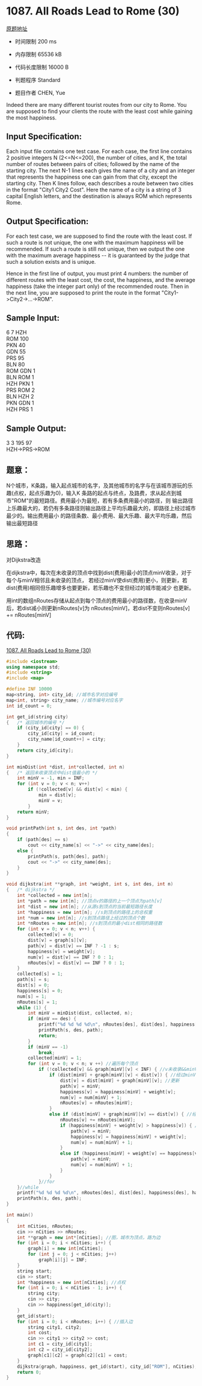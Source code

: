 ﻿# 1087. All Roads Lead to Rome (30)

[原题地址](https://www.patest.cn/contests/pat-a-practise/1087)

* 时间限制 200 ms

* 内存限制 65536 kB

* 代码长度限制 16000 B

* 判题程序 Standard 

* 题目作者 CHEN, Yue



Indeed there are many different tourist routes from our city to Rome. You are supposed to find your 
clients the route with the least cost while gaining the most happiness.



## Input Specification: 

Each input file contains one test case. For each case, the first line contains 2 positive integers N 
(2<=N<=200), the number of cities, and K, the total number of routes between pairs of cities; followed 
by the name of the starting city. The next N-1 lines each gives the name of a city and an integer that 
represents the happiness one can gain from that city, except the starting city. Then K lines follow, 
each describes a route between two cities in the format "City1 City2 Cost". Here the name of a city is 
a string of 3 capital English letters, and the destination is always ROM which represents Rome. 



## Output Specification: 

For each test case, we are supposed to find the route with the least cost. If such a route is not unique, 
the one with the maximum happiness will be recommended. If such a route is still not unique, then we output 
the one with the maximum average happiness -- it is guaranteed by the judge that such a solution exists and 
is unique.

Hence in the first line of output, you must print 4 numbers: the number of different routes with the least 
cost, the cost, the happiness, and the average happiness (take the integer part only) of the recommended route. 
Then in the next line, you are supposed to print the route in the format "City1->City2->...->ROM". 



## Sample Input:

6 7 HZH  
ROM 100  
PKN 40  
GDN 55  
PRS 95  
BLN 80  
ROM GDN 1  
BLN ROM 1  
HZH PKN 1  
PRS ROM 2  
BLN HZH 2  
PKN GDN 1  
HZH PRS 1  

## Sample Output:

3 3 195 97  
HZH->PRS->ROM  


## 题意：

N个城市，K条路，输入起点城市的名字，及其他城市的名字与在该城市游玩的乐趣(点权，起点乐趣为0)，输入K
条路的起点与终点，及路费，求从起点到城市"ROM"的最短路径。费用最小为最短，若有多条费用最小的路径，则
输出路径上乐趣最大的，若仍有多条路径则输出路径上平均乐趣最大的，即路径上经过城市最少的。输出费用最小
的路径条数、最小费用、最大乐趣、最大平均乐趣，然后输出最短路径


## 思路：

对Dijkstra改造

在dijkstra中，每次在未收录的顶点中找到dist(费用)最小的顶点minV收录，对于每个与minV相邻且未收录的顶点，
若经过minV使dist(费用)更小，则更新，若dist(费用)相同但乐趣增多也要更新，若乐趣也不变但经过的城市能减少
也更新。

用int的数组nRoutes存储从起点到每个顶点的费用最小的路径数，在收录minV后，若dist减小则更新nRoutes[v]为
nRoutes[minV]，若dist不变则nRoutes[v] += nRoutes[minV]



## 代码: 

[1087. All Roads Lead to Rome (30)](https://github.com/jerrykcode/PAT-Practise/blob/master/PAT%20Advanced%20Level%20Practise/1087.%20All%20Roads%20Lead%20to%20Rome%20(30)/1087.%20All%20Roads%20Lead%20to%20Rome%20(30).cpp)

```cpp
#include <iostream>
using namespace std;
#include <string>
#include <map>

#define INF 10000
map<string, int> city_id; //城市名字对应编号
map<int, string> city_name; //城市编号对应名字
int id_count = 0;

int get_id(string city)
{	/* 返回城市的编号 */
	if (city_id[city] == 0) {
		city_id[city] = id_count;
		city_name[id_count++] = city;
	}
	return city_id[city];
}

int minDist(int *dist, int*collected, int n)
{	/* 返回未收录顶点中dist值最小的 */
	int minV = -1, min = INF;
	for (int v = 0; v < n; v++) 
		if (!collected[v] && dist[v] < min) {
			min = dist[v];
			minV = v;
		}
	return minV;
}

void printPath(int s, int des, int *path)
{
	if (path[des] == s)
		cout << city_name[s] << "->" << city_name[des];
	else {
		printPath(s, path[des], path);
		cout << "->" << city_name[des];
	}
}

void dijkstra(int **graph, int *weight, int s, int des, int n)
{	/* dijkstra */
	int *collected = new int[n];
	int *path = new int[n]; //顶点v的路径的上一个顶点为path[v]
	int *dist = new int[n]; //从源s到顶点的当前最短路径长度
	int *happiness = new int[n]; //s到顶点的路径上的总权重
	int *num = new int[n]; //s到顶点路径上经过的顶点个数
	int *nRoutes = new int[n]; //s到顶点的最小dist相同的路径数
	for (int v = 0; v < n; v++) {
		collected[v] = 0;
		dist[v] = graph[s][v];
		path[v] = dist[v] == INF ? -1 : s;
		happiness[v] = weight[v];
		num[v] = dist[v] == INF ? 0 : 1;
		nRoutes[v] = dist[v] == INF ? 0 : 1;
	}
	collected[s] = 1;
	path[s] = s;
	dist[s] = 0;
	happiness[s] = 0;
	num[s] = 1;
	nRoutes[s] = 1;
	while (1) {
		int minV = minDist(dist, collected, n);
		if (minV == des) {
			printf("%d %d %d %d\n", nRoutes[des], dist[des], happiness[des], happiness[des]/num[des]);
			printPath(s, des, path);
			return;
		}
		if (minV == -1)
			break;
		collected[minV] = 1;
		for (int v = 0; v < n; v ++) //遍历每个顶点
			if (!collected[v] && graph[minV][v] < INF) { //v未收录&&minV与v相邻
				if (dist[minV] + graph[minV][v] < dist[v]) { //经过minV使v的路径更短
					dist[v] = dist[minV] + graph[minV][v]; //更新
					path[v] = minV;
					happiness[v] = happiness[minV] + weight[v];
					num[v] = num[minV] + 1;
					nRoutes[v] = nRoutes[minV];
				}
				else if (dist[minV] + graph[minV][v] == dist[v]) { //经过minV使v的路径不变
					nRoutes[v] += nRoutes[minV];
					if (happiness[minV] + weight[v] > happiness[v]) { //经过minV使v的路径乐趣增多
						path[v] = minV;
						happiness[v] = happiness[minV] + weight[v];
						num[v] = num[minV] + 1;
					}
					else if (happiness[minV] + weight[v] == happiness[v] && num[minV] + 1 < num[v]) {//经过minV使v的路径不变、
						path[v] = minV;																	//乐趣不变但经过的城市减少
						num[v] = num[minV] + 1;
					}
				}
			}//for
	}//while
	printf("%d %d %d %d\n", nRoutes[des], dist[des], happiness[des], happiness[des] / num[des]);
	printPath(s, des, path);
}

int main()
{
	int nCities, nRoutes;
	cin >> nCities >> nRoutes;
	int **graph = new int*[nCities]; //图，城市为顶点，路为边
	for (int i = 0; i < nCities; i++) {
		graph[i] = new int[nCities];
		for (int j = 0; j < nCities; j++)
			graph[i][j] = INF;
	}
	string start;
	cin >> start;
	int *happiness = new int[nCities]; //点权
	for (int i = 0; i < nCities - 1; i++) {
		string city;
		cin >> city;
		cin >> happiness[get_id(city)];
	}
	get_id(start);
	for (int i = 0; i < nRoutes; i++) { //插入边
		string city1, city2;
		int cost;
		cin >> city1 >> city2 >> cost;
		int c1 = city_id[city1];
		int c2 = city_id[city2];
		graph[c1][c2] = graph[c2][c1] = cost;
	}
	dijkstra(graph, happiness, get_id(start), city_id["ROM"], nCities);
    return 0;
}
```